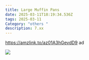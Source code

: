 ```yaml
---
title: Large Muffin Pans
date: 2025-03-11T18:19:34.536Z
tags: 2025-03-11
Category: "others "
description: 7.xx
---
```

https://amzlink.to/az01A3hGevdD9  ad <!--StartFragment-->

![](https://m.media-amazon.com/images/I/61sw0m5t4NL._AC_SL1200_.jpg)

<!--EndFragment-->